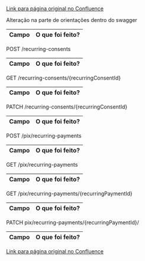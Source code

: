 [Link para página original no Confluence](https://openfinancebrasil.atlassian.net/wiki/spaces/OF/pages/198410810)

Alteração na parte de orientações dentro do swagger

| **Campo** | **O que foi feito?** |
| --- | --- |

 POST /recurring-consents

| **Campo** | **O que foi feito?** |
| --- | --- |

 GET /recurring-consents/{recurringConsentId}

| **Campo** | **O que foi feito?** |
| --- | --- |

 PATCH /recurring-consents/{recurringConsentId}

| **Campo** | **O que foi feito?** |
| --- | --- |

 POST /pix/recurring-payments

| **Campo** | **O que foi feito?** |
| --- | --- |

 GET /pix/recurring-payments

| **Campo** | **O que foi feito?** |
| --- | --- |

 GET /pix/recurring-payments/{recurringPaymentId}

| **Campo** | **O que foi feito?** |
| --- | --- |

 PATCH pix/recurring-payments/{recurringPaymentId}/

| **Campo** | **O que foi feito?** |
| --- | --- |

[Link para página original no Confluence](https://openfinancebrasil.atlassian.net/wiki/spaces/OF/pages/198410810)